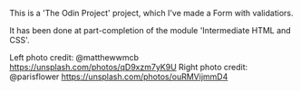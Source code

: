 This is a 'The Odin Project' project, which I've made a Form with validatiors.

It has been done at part-completion of the module 'Intermediate HTML and CSS'.

Left photo credit: @matthewwmcb https://unsplash.com/photos/qD9xzm7yK9U
Right photo credit: @parisflower https://unsplash.com/photos/ouRMVijmmD4